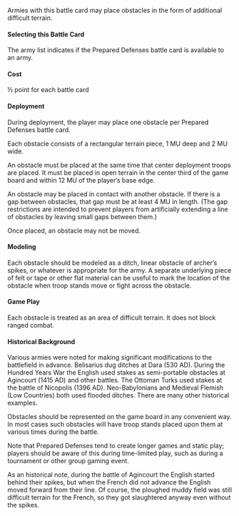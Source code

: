 Armies with this battle card may place obstacles in the form of additional difficult terrain.

#### Selecting this Battle Card
The army list indicates if the Prepared Defenses battle card is available to an army.

#### Cost
½ point for each battle card

#### Deployment
During deployment, the player may place one obstacle per Prepared Defenses battle card.

Each obstacle consists of a rectangular terrain piece, 1 MU deep and 2 MU wide.

An obstacle must be placed at the same time that center deployment troops are placed. It must be placed in open terrain in the center third of the game board and within 12 MU of the player’s base edge.

An obstacle may be placed in contact with another obstacle. If there is a gap between obstacles, that gap must be at least 4 MU in length. (The gap restrictions are intended to prevent players from artificially extending a line of obstacles by leaving small gaps between them.)

Once placed, an obstacle may not be moved.

#### Modeling
Each obstacle should be modeled as a ditch, linear obstacle of archer’s spikes, or whatever is appropriate for the army.  A separate underlying piece of felt or tape or other flat material can be useful to mark the location of the obstacle when troop stands move or fight across the obstacle.

#### Game Play
Each obstacle is treated as an area of difficult terrain. It does not block ranged combat.

#### Historical Background
Various armies were noted for making significant modifications to the battlefield in advance.  Belisarius dug ditches at Dara (530 AD).  During the Hundred Years War the English used stakes as semi-portable obstacles at Agincourt (1415 AD) and other battles.  The Ottoman Turks used stakes at the battle of Nicopolis (1396 AD).  Neo-Babylonians and Medieval Flemish (Low Countries) both used flooded ditches.  There are many other historical examples.

Obstacles should be represented on the game board in any convenient way.  In most cases such obstacles will have troop stands placed upon them at various times during the battle.

Note that Prepared Defenses tend to create longer games and static play; players should be aware of this during time-limited play, such as during a tournament or other group gaming event.

As an historical note, during the battle of Agincourt the English started behind their spikes, but when the French did not advance the English moved forward from their line.  Of course, the ploughed muddy field was still difficult terrain for the French, so they got slaughtered anyway even without the spikes.
